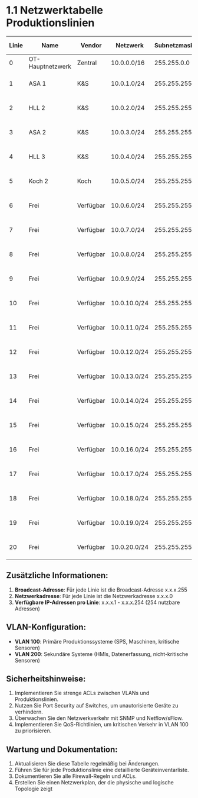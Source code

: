 # 1.1 Netzwerktabelle Produktionslinien

| Linie | Name             | Vendor    | Netzwerk     | Subnetzmaske  | VLAN 100       | VLAN 200 (Zentralnetz)         | Router IP   | Verfügbare IPs        |
| ----- | ---------------- | --------- | ------------ | ------------- | -------------- | ------------------------------ | ----------- | --------------------- |
| 0     | OT-Hauptnetzwerk | Zentral   | 10.0.0.0/16  | 255.255.0.0   | Backup_Network | Verbindet alle Linien          | 10.0.0.254  | 10.0.0.1-10.0.255.254 |
| 1     | ASA 1            | K&S       | 10.0.1.0/24  | 255.255.255.0 | Backup_Network | Verbunden mit OT-Hauptnetzwerk | 10.0.1.254  | 10.0.1.1-10.0.1.253   |
| 2     | HLL 2            | K&S       | 10.0.2.0/24  | 255.255.255.0 | Backup_Network | Verbunden mit OT-Hauptnetzwerk | 10.0.2.254  | 10.0.2.1-10.0.2.253   |
| 3     | ASA 2            | K&S       | 10.0.3.0/24  | 255.255.255.0 | Backup_Network | Verbunden mit OT-Hauptnetzwerk | 10.0.3.254  | 10.0.3.1-10.0.3.253   |
| 4     | HLL 3            | K&S       | 10.0.4.0/24  | 255.255.255.0 | Backup_Network | Verbunden mit OT-Hauptnetzwerk | 10.0.4.254  | 10.0.4.1-10.0.4.253   |
| 5     | Koch 2             | Koch | 10.0.5.0/24  | 255.255.255.0 | Backup_Network | Verbunden mit OT-Hauptnetzwerk | 10.0.5.254  | 10.0.5.1-10.0.5.253   |
| 6     | Frei             | Verfügbar | 10.0.6.0/24  | 255.255.255.0 | Backup_Network | Verbunden mit OT-Hauptnetzwerk | 10.0.6.254  | 10.0.6.1-10.0.6.253   |
| 7     | Frei             | Verfügbar | 10.0.7.0/24  | 255.255.255.0 | Backup_Network | Verbunden mit OT-Hauptnetzwerk | 10.0.7.254  | 10.0.7.1-10.0.7.253   |
| 8     | Frei             | Verfügbar | 10.0.8.0/24  | 255.255.255.0 | Backup_Network | Verbunden mit OT-Hauptnetzwerk | 10.0.8.254  | 10.0.8.1-10.0.8.253   |
| 9     | Frei             | Verfügbar | 10.0.9.0/24  | 255.255.255.0 | Backup_Network | Verbunden mit OT-Hauptnetzwerk | 10.0.9.254  | 10.0.9.1-10.0.9.253   |
| 10    | Frei             | Verfügbar | 10.0.10.0/24 | 255.255.255.0 | Backup_Network | Verbunden mit OT-Hauptnetzwerk | 10.0.10.254 | 10.0.10.1-10.0.10.253 |
| 11    | Frei             | Verfügbar | 10.0.11.0/24 | 255.255.255.0 | Backup_Network | Verbunden mit OT-Hauptnetzwerk | 10.0.11.254 | 10.0.11.1-10.0.11.253 |
| 12    | Frei             | Verfügbar | 10.0.12.0/24 | 255.255.255.0 | Backup_Network | Verbunden mit OT-Hauptnetzwerk | 10.0.12.254 | 10.0.12.1-10.0.12.253 |
| 13    | Frei             | Verfügbar | 10.0.13.0/24 | 255.255.255.0 | Backup_Network | Verbunden mit OT-Hauptnetzwerk | 10.0.13.254 | 10.0.13.1-10.0.13.253 |
| 14    | Frei             | Verfügbar | 10.0.14.0/24 | 255.255.255.0 | Backup_Network | Verbunden mit OT-Hauptnetzwerk | 10.0.14.254 | 10.0.14.1-10.0.14.253 |
| 15    | Frei             | Verfügbar | 10.0.15.0/24 | 255.255.255.0 | Backup_Network | Verbunden mit OT-Hauptnetzwerk | 10.0.15.254 | 10.0.15.1-10.0.15.253 |
| 16    | Frei             | Verfügbar | 10.0.16.0/24 | 255.255.255.0 | Backup_Network | Verbunden mit OT-Hauptnetzwerk | 10.0.16.254 | 10.0.16.1-10.0.16.253 |
| 17    | Frei             | Verfügbar | 10.0.17.0/24 | 255.255.255.0 | Backup_Network | Verbunden mit OT-Hauptnetzwerk | 10.0.17.254 | 10.0.17.1-10.0.17.253 |
| 18    | Frei             | Verfügbar | 10.0.18.0/24 | 255.255.255.0 | Backup_Network | Verbunden mit OT-Hauptnetzwerk | 10.0.18.254 | 10.0.18.1-10.0.18.253 |
| 19    | Frei             | Verfügbar | 10.0.19.0/24 | 255.255.255.0 | Backup_Network | Verbunden mit OT-Hauptnetzwerk | 10.0.19.254 | 10.0.19.1-10.0.19.253 |
| 20    | Frei             | Verfügbar | 10.0.20.0/24 | 255.255.255.0 | Backup_Network | Verbunden mit OT-Hauptnetzwerk | 10.0.20.254 | 10.0.20.1-10.0.20.253 |

## Zusätzliche Informationen:

1. **Broadcast-Adresse**: Für jede Linie ist die Broadcast-Adresse x.x.x.255
2. **Netzwerkadresse**: Für jede Linie ist die Netzwerkadresse x.x.x.0
3. **Verfügbare IP-Adressen pro Linie**: x.x.x.1 - x.x.x.254 (254 nutzbare Adressen)

## VLAN-Konfiguration:

- **VLAN 100**: Primäre Produktionssysteme (SPS, Maschinen, kritische Sensoren)
- **VLAN 200**: Sekundäre Systeme (HMIs, Datenerfassung, nicht-kritische Sensoren)

## Sicherheitshinweise:

1. Implementieren Sie strenge ACLs zwischen VLANs und Produktionslinien.
2. Nutzen Sie Port Security auf Switches, um unautorisierte Geräte zu verhindern.
3. Überwachen Sie den Netzwerkverkehr mit SNMP und Netflow/sFlow.
4. Implementieren Sie QoS-Richtlinien, um kritischen Verkehr in VLAN 100 zu priorisieren.

## Wartung und Dokumentation:

1. Aktualisieren Sie diese Tabelle regelmäßig bei Änderungen.
2. Führen Sie für jede Produktionslinie eine detaillierte Geräteinventarliste.
3. Dokumentieren Sie alle Firewall-Regeln und ACLs.
4. Erstellen Sie einen Netzwerkplan, der die physische und logische Topologie zeigt
